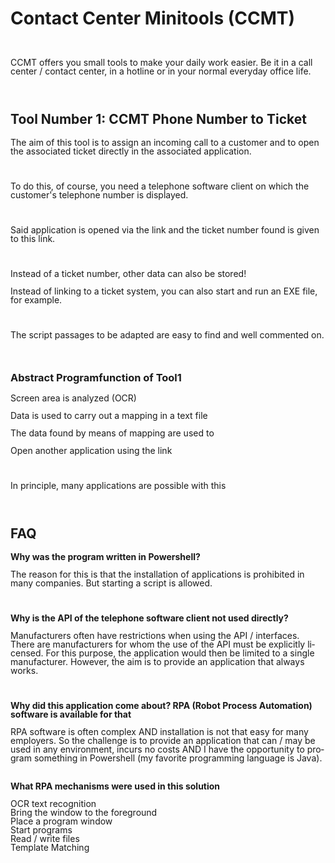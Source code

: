 <html>

<body lang="de-DE" dir="ltr"><h1 class="western">Contact Center
Minitools (CCMT)</h1>
<p style="line-height: 100%; margin-bottom: 0cm"><br/>

</p>
<p style="line-height: 100%; margin-bottom: 0cm">CCMT offers you
small tools to make your daily work easier. Be it in a call center /
contact center, in a hotline or in your normal everyday office life.</p>
<p style="line-height: 100%; margin-bottom: 0cm"><br/>

</p>
<h2 class="western">Tool Number 1: CCMT Phone Number to Ticket</h2>
<p style="line-height: 100%; margin-bottom: 0cm">The aim of this tool
is to assign an incoming call to a customer and to open the
associated ticket directly in the associated application.</p>
<p style="line-height: 100%; margin-bottom: 0cm"><br/>

</p>
<p style="line-height: 100%; margin-bottom: 0cm">To do this, of
course, you need a telephone software client on which the customer's
telephone number is displayed.</p>
<p style="line-height: 100%; margin-bottom: 0cm"><br/>

</p>
<p style="line-height: 100%; margin-bottom: 0cm">Said application is
opened via the link and the ticket number found is given to this
link.</p>
<p style="line-height: 100%; margin-bottom: 0cm"><br/>

</p>
<p style="line-height: 100%; margin-bottom: 0cm">Instead of a ticket
number, other data can also be stored!</p>
<p style="line-height: 100%; margin-bottom: 0cm">Instead of linking
to a ticket system, you can also start and run an EXE file, for
example.</p>
<p style="line-height: 100%; margin-bottom: 0cm"><br/>

</p>
<p style="line-height: 100%; margin-bottom: 0cm">The script passages
to be adapted are easy to find and well commented on.</p>
<p style="line-height: 100%; margin-bottom: 0cm"><br/>

</p>
<h3 class="western">Abstract Programfunction of Tool1</h3>
<p style="line-height: 100%; margin-bottom: 0cm">Screen area is
analyzed (OCR)</p>
<p style="line-height: 100%; margin-bottom: 0cm">Data is used to
carry out a mapping in a text file</p>
<p style="line-height: 100%; margin-bottom: 0cm">The data found by
means of mapping are used to</p>
<p style="line-height: 100%; margin-bottom: 0cm">Open another
application using the link</p>
<p style="line-height: 100%; margin-bottom: 0cm"><br/>

</p>
<p style="line-height: 100%; margin-bottom: 0cm">In principle, many
applications are possible with this</p>
<p style="line-height: 100%; margin-bottom: 0cm"><br/>

</p>
<h2 class="western">FAQ</h2>
<p style="line-height: 100%; margin-bottom: 0cm"><b>Why was the
program written in Powershell?</b></p>
<p style="line-height: 100%; margin-bottom: 0cm">The reason for this
is that the installation of applications is prohibited in many
companies. But starting a script is allowed.</p>
<p style="line-height: 100%; margin-bottom: 0cm"><br/>

</p>
<p style="line-height: 100%; margin-bottom: 0cm"><b>Why is the API of
the telephone software client not used directly?</b></p>
<p style="line-height: 100%; margin-bottom: 0cm">Manufacturers often
have restrictions when using the API / interfaces. There are
manufacturers for whom the use of the API must be explicitly
licensed. For this purpose, the application would then be limited to
a single manufacturer. However, the aim is to provide an application
that always works.</p>
<p style="line-height: 100%; margin-bottom: 0cm"><br/>

</p>
<p style="line-height: 100%; margin-bottom: 0cm"><b>Why did this
application come about? RPA (Robot Process Automation) software is
available for that</b></p>
<p style="line-height: 100%; margin-bottom: 0cm">RPA software is
often complex AND installation is not that easy for many employers.
So the challenge is to provide an application that can / may be used
in any environment, incurs no costs AND I have the opportunity to
program something in Powershell (my favorite programming language is
Java).</p><br/>
  
<p style="line-height: 100%; margin-bottom: 0cm"><b>What RPA mechanisms were used in this solution
  </b></p>
<p style="line-height: 100%; margin-bottom: 0cm">
OCR text recognition<br/>
Bring the window to the foreground<br/>
Place a program window<br/>
Start programs<br/>
Read / write files<br/>
Template Matching<br/>
  </p>
</body>
</html>
